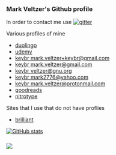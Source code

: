 ### Mark Veltzer's Github profile

In order to contact me use [![gitter](https://badges.gitter.im/Join%20Chat.svg)](https://gitter.im/veltzer/mark.veltzer)

Various profiles of mine
* [duolingo](https://www.duolingo.com/profile/mark.veltzer)
* [udemy](https://www.udemy.com/user/mark-veltzer)
* [keybr mark.veltzer+keybr@gmail.com](https://www.keybr.com/profile/t1z6z7j)
* [keybr mark.veltzer@gmail.com](https://www.keybr.com/profile/01l958g)
* [keybr veltzer@gnu.org](https://www.keybr.com/profile/m4dnhap)
* [keybr mark2776@yahoo.com](https://www.keybr.com/profile/65vu5dy)
* [keybr mark.veltzer@protonmail.com](https://www.keybr.com/profile/5508u71)
* [goodreads](https://www.goodreads.com/user/show/34371877-mark-veltzer)
* [nitrotype](https://www.nitrotype.com/racer/veltzer)

Sites that I use that do not have proflies
* [brilliant](https://brilliant.org)

[![GitHub stats](https://github-readme-stats.vercel.app/api?username=veltzer)](https://github.com/anuraghazra/github-readme-stats)

### ![](https://komarev.com/ghpvc/?username=veltzer)
